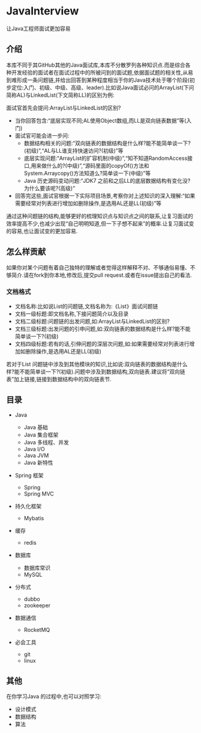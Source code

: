 # JavaInterview
让Java工程师面试更加容易

## 介绍
本库不同于其GitHub其他的Java面试库,本库不分散罗列各种知识点.而是综合各种开发经验的面试者在面试过程中的所被问到的面试题,依据面试题的相关性,从易到难形成一条问题链,并给出回答到某种程度相当于你的Java技术处于哪个阶段(初步定位:入门、初级、中级、高级、leader).比如说Java面试必问的ArrayList(下问简称AL)与LinkedList(下文简称LL)的区别为例:

面试官首先会提问:ArrayList与LinkedList的区别?
- 当你回答包含:“底层实现不同;AL使用Object数组,而LL是双向链表数据”等(入门)
- 面试官可能会进一步问:
  - 数据结构相关的问题:“双向链表的数据结构是什么样?能不能简单谈一下?(初级)”,“AL与LL谁支持快速访问?(初级)”等
  - 底层实现问题:“ArrayList的扩容机制(中级)”,“知不知道RandomAccess接口,用来做什么的?(中级)”,“源码里面的copyOf()方法和System.Arraycopy()方法知道么?简单谈一下(中级)”等
  - Java 历史源码变动问题:“JDK7 之前和之后LL的底层数据结构有变化没?为什么要该呢?(高级)”
- 回答完这些,面试官根据一下实际项目场景,考察你对上述知识的深入理解:“如果需要经常对列表进行增加如删除操作,是选用AL还是LL(初级)”等

通过这种问题链的结构,能够更好的梳理知识点与知识点之间的联系,让复习面试的效率提高不少,也减少出现“自己明明知道,但一下子想不起来”的概率.让复习面试变的容易,也让面试变的更加容易.

## 怎么样贡献
如果你对某个问题有着自己独特的理解或者觉得这样解释不对、不够通俗易懂、不够简介.请在fork到你本地,修改后,提交pull request.或者在issue提出自己的看法.

### 文档格式
- 文档名称:比如说List的问题链,文档名称为:《List》面试问题链
- 文档一级标题:即文档名称,下接问题简介以及目录
- 文档二级标题:问题链的出发问题,如:ArrayList与LinkedList的区别?
- 文档三级标题:出发问题的引申问题,如:双向链表的数据结构是什么样?能不能简单谈一下?(初级)
- 文档四级标题:若有的话,引伸问题的深层次问题,如:如果需要经常对列表进行增加如删除操作,是选用AL还是LL(初级)

若对于List 问题链中涉及到其他模块的知识,比如说:双向链表的数据结构是什么样?能不能简单谈一下?(初级).问题中涉及到数据结构,双向链表.建议将“双向链表”加上链接,链接到数据结构中的双向链表节.


## 目录
- Java 
  - Java 基础
  - Java 集合框架
  - Java 多线程、并发
  - Java I/O
  - Java JVM
  - Java 新特性

- Spring 框架
  - Spring
  - Spring MVC

- 持久化框架
  - Mybatis
  
- 缓存
  - redis

- 数据库
  - 数据库常识
  - MySQL

- 分布式
  - dubbo
  - zookeeper

- 数据通信
  - RocketMQ

- 必会工具
  - git
  - linux

## 其他
在你学习Java 的过程中,也可以对照学习:
- 设计模式
- 数据结构
- 算法